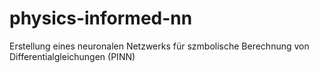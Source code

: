 # physics-informed-nn
Erstellung eines neuronalen Netzwerks für szmbolische Berechnung von Differentialgleichungen (PINN)
